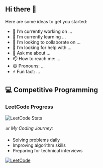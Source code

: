## Hi there 👋


Here are some ideas to get you started:

- 🔭 I’m currently working on ...
- 🌱 I’m currently learning ...
- 👯 I’m looking to collaborate on ...
- 🤔 I’m looking for help with ...
- 💬 Ask me about ...
- 📫 How to reach me: ...
- 😄 Pronouns: ...
- ⚡ Fun fact: ...
## 💻 Competitive Programming

### LeetCode Progress

![LeetCode Stats](https://leetcode.card.workers.dev/?a9ex2x57x8=hereusername&theme=dark&font=baloo)

*📊 My Coding Journey:*
- Solving problems daily
- Improving algorithm skills
- Preparing for technical interviews

[![LeetCode](https://img.shields.io/badge/LeetCode-FFA116?style=for-the-badge&logo=leetcode&logoColor=black)](https://leetcode.com/a9ex2x57x8/)
